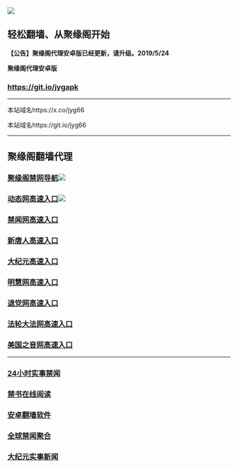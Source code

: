 ![](https://raw.githubusercontent.com/hao369/a/master/j.jpg)



## 轻松翻墙、从聚缘阁开始



**【公告】聚缘阁代理安卓版已经更新，请升级。2019/5/24**

 
**聚缘阁代理安卓版**
### https://git.io/jygapk  

***

本站域名https://x.co/jyg66 

本站域名https://git.io/jyg66



***




## 聚缘阁翻墙代理 

### [聚缘阁禁网导航](http://df3.docseg.com.ar/dh)![](https://raw.githubusercontent.com/hao369/a/master/tj.gif)

### [动态网高速入口](http://df3.docseg.com.ar/6/2587/520)![](https://raw.githubusercontent.com/hao369/a/master/jygdl.gif)

### [禁闻网高速入口](http://uee.me/cQXp4)

### [新唐人高速入口](http://df3.docseg.com.ar/6/454232/5)

### [大纪元高速入口](http://df3.docseg.com.ar/6/454232/7)

### [明慧网高速入口](http://df3.docseg.com.ar/6/454232/3)

### [退党网高速入口](http://df3.docseg.com.ar/6/454232/8)

### [法轮大法网高速入口](http://df3.docseg.com.ar/6/5232/15)

### [美国之音网高速入口](http://df3.docseg.com.ar/6/5232/18)




***






### [24小时实事禁闻](https://git.io/fj3Go)

### [禁书在线阅读](https://github.com/txyzum203/djy/blob/master/gb/9p.md?flntdtv#1)


### [安卓翻墙软件](https://git.io/afq)

### [全球禁闻聚合](https://github.com/gfw-breaker/banned-news1/blob/master/README.md)

### [大纪元实事新闻](https://git.io/fjmgE)






